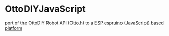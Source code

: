 # OttoDIYJavaScript
port of the OttoDIY Robot API ([Otto.h](https://github.com/OttoDIY/OttoDIYLib/blob/master/Otto9.h)) to a [ESP espruino (JavaScript) based platform](http://www.espruino.com/EspruinoESP8266)
